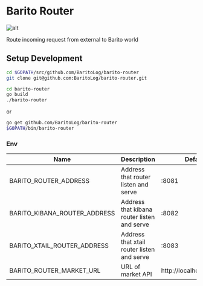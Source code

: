 # Barito Router
![alt](https://travis-ci.org/BaritoLog/barito-router.svg?branch=master)

Route incoming request from external to Barito world

## Setup Development

```sh
cd $GOPATH/src/github.com/BaritoLog/barito-router
git clone git@github.com:BaritoLog/barito-router.git

cd barito-router
go build
./barito-router
```

or

```sh
go get github.com/BaritoLog/barito-router
$GOPATH/bin/barito-router
```

### Env

|Name| Description| Default Value |
|---|---|---|
|BARITO_ROUTER_ADDRESS|Address that router listen and serve|:8081|
|BARITO_KIBANA_ROUTER_ADDRESS|Address that kibana router listen and serve|:8082|
|BARITO_XTAIL_ROUTER_ADDRESS|Address that xtail router listen and serve|:8083|
|BARITO_ROUTER_MARKET_URL|URL of market API|http://localhost:3000/api/apps|
